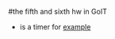 #the fifth and sixth hw in GoIT
-  is a timer for [example](http://www.online-stopwatch.com/full-screen-stopwatch/)
